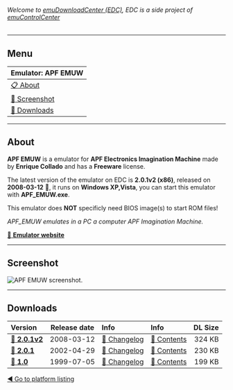 ###### Welcome to [emuDownloadCenter (EDC)](https://github.com/PhoenixInteractiveNL/emuDownloadCenter/wiki/), EDC is a side project of [emuControlCenter](https://github.com/PhoenixInteractiveNL/emuControlCenter/wiki/)
***
## Menu
| **Emulator: APF EMUW** |
|:---------|
| [:clipboard: About](#about) |
| [:sunrise: Screenshot](#screenshot) |
| [:floppy_disk: Downloads](#downloads) |
***
## About
**APF EMUW** is a emulator for **APF Electronics Imagination Machine** made by **Enrique Collado** and has a **Freeware** license.

The latest version of the emulator on EDC is **2.0.1v2 (x86)**, released on **2008-03-12** :triangular_flag_on_post:, it runs on **Windows XP,Vista**, you can start this emulator with **APF_EMUW.exe**.

This emulator does **NOT** specificly need BIOS image(s) to start ROM files!

_APF_EMUW emulates in a PC a computer APF Imagination Machine._

[:link: **Emulator website**](http://www.nausicaa.net/~lgreenf/apfpage.htm)
***
## Screenshot
![](https://raw.githubusercontent.com/PhoenixInteractiveNL/emuDownloadCenter/master/hooks/apfemuw/screen.jpg "APF EMUW screenshot.")
***
## Downloads
| Version  | Release date  | Info       | Info       | DL Size    |
|:---------|:-------------:|:-----------|:-----------|-----------:|
| [:floppy_disk: **2.0.1v2**](https://github.com/PhoenixInteractiveNL/edc-repo0001/raw/master/apfemuw/2.0.1v2.7z) | 2008-03-12 | [:page_facing_up: Changelog](https://github.com/PhoenixInteractiveNL/edc-repo0001/blob/master/apfemuw/2.0.1v2_changelog.txt) | [:mag_right: Contents](https://github.com/PhoenixInteractiveNL/edc-repo0001/blob/master/apfemuw/2.0.1v2_contents.txt) | 324 KB |
| [:floppy_disk: **2.0.1**](https://github.com/PhoenixInteractiveNL/edc-repo0001/raw/master/apfemuw/2.0.1.7z) | 2002-04-29 | [:page_facing_up: Changelog](https://github.com/PhoenixInteractiveNL/edc-repo0001/blob/master/apfemuw/2.0.1_changelog.txt) | [:mag_right: Contents](https://github.com/PhoenixInteractiveNL/edc-repo0001/blob/master/apfemuw/2.0.1_contents.txt) | 230 KB |
| [:floppy_disk: **1.0**](https://github.com/PhoenixInteractiveNL/edc-repo0001/raw/master/apfemuw/1.0.7z) | 1999-07-05 | [:page_facing_up: Changelog](https://github.com/PhoenixInteractiveNL/edc-repo0001/blob/master/apfemuw/1.0_changelog.txt) | [:mag_right: Contents](https://github.com/PhoenixInteractiveNL/edc-repo0001/blob/master/apfemuw/1.0_contents.txt) | 199 KB |

[:arrow_backward: Go to platform listing](https://github.com/PhoenixInteractiveNL/emuDownloadCenter/wiki/EDC-Platform-List)
